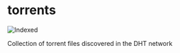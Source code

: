 torrents 
========
![Indexed](https://img.shields.io/badge/indexed-118410-blue)

Collection of torrent files discovered in the DHT network
